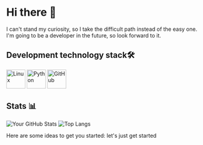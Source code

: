 # Hi there 👋
I can't stand my curiosity, so I take the difficult path instead of the easy one.
I'm going to be a developer in the future, so look forward to it.

## Development technology stack🛠️

<p align="left">
  <img src="https://cdn.jsdelivr.net/gh/devicons/devicon@latest/icons/linux/linux-original.svg" width="50" alt="Linux" />
  <img src="https://cdn.jsdelivr.net/gh/devicons/devicon@latest/icons/python/python-original-wordmark.svg" width="50" alt="Python" />
  <img src="https://cdn.jsdelivr.net/gh/devicons/devicon@latest/icons/github/github-original-wordmark.svg" width="50" alt="GitHub" />
</p>

## Stats 📊
![Your GitHub Stats](https://github-readme-stats.vercel.app/api?username=Lukascruise&show_icons=true&theme=nord)
![Top Langs](https://github-readme-stats.vercel.app/api/top-langs/?username=Lukascruise&layout=compact&theme=nord)

Here are some ideas to get you started: let's just get started


